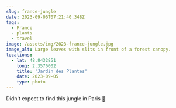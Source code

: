 ```yaml
---
slug: france-jungle
date: 2023-09-06T07:21:40.348Z
tags:
  - France
  - plants
  - travel
image: /assets/img/2023-france-jungle.jpg
image_alt: Large leaves with slits in front of a forest canopy.
locations:
  - lat: 48.8432851
    long: 2.3576002
    title: 'Jardin des Plantes'
    date: 2023-09-05
    type: photo
---
```

Didn't expect to find this jungle in Paris 🌿
